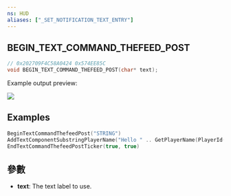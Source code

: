 ```yaml
---
ns: HUD
aliases: ["_SET_NOTIFICATION_TEXT_ENTRY"]
---
```

## BEGIN_TEXT_COMMAND_THEFEED_POST

```c
// 0x202709F4C58A0424 0x574EE85C
void BEGIN_TEXT_COMMAND_THEFEED_POST(char* text);
```

Example output preview:


![](https://i.imgur.com/TJvqkYq.png)


## Examples
```lua
BeginTextCommandThefeedPost("STRING")
AddTextComponentSubstringPlayerName("Hello " .. GetPlayerName(PlayerId()) .. ".")
EndTextCommandThefeedPostTicker(true, true)
```

## 參數
* **text**: The text label to use.


